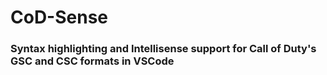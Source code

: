 # CoD-Sense

### Syntax highlighting and Intellisense support for Call of Duty's GSC and CSC formats in VSCode
